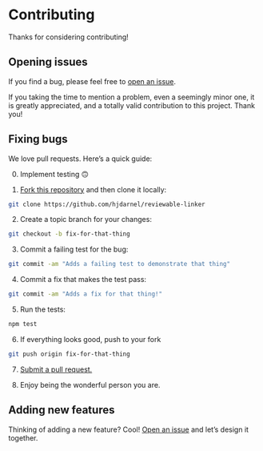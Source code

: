# Contributing

Thanks for considering contributing!

## Opening issues

If you find a bug, please feel free to [open an issue](https://github.com/hjdarnel/reviewable-linker/issues).

If you taking the time to mention a problem, even a seemingly minor one, it is greatly appreciated, and a totally valid contribution to this project. Thank you!

## Fixing bugs

We love pull requests. Here’s a quick guide:

0. Implement testing 🙃

1. [Fork this repository](https://github.com/hjdarnel/reviewable-linker/fork) and then clone it locally:

  ```bash
  git clone https://github.com/hjdarnel/reviewable-linker
  ```

2. Create a topic branch for your changes:

  ```bash
  git checkout -b fix-for-that-thing
  ```
3. Commit a failing test for the bug:

  ```bash
  git commit -am "Adds a failing test to demonstrate that thing"
  ```

4. Commit a fix that makes the test pass:

  ```bash
  git commit -am "Adds a fix for that thing!"
  ```

5. Run the tests:

  ```bash
  npm test
  ```

6. If everything looks good, push to your fork

  ```bash
  git push origin fix-for-that-thing
  ```

7. [Submit a pull request.](https://help.github.com/articles/creating-a-pull-request)

8. Enjoy being the wonderful person you are.

## Adding new features

Thinking of adding a new feature? Cool! [Open an issue](https://github.com/hjdarnel/reviewable-linker/issues) and let’s design it together.
